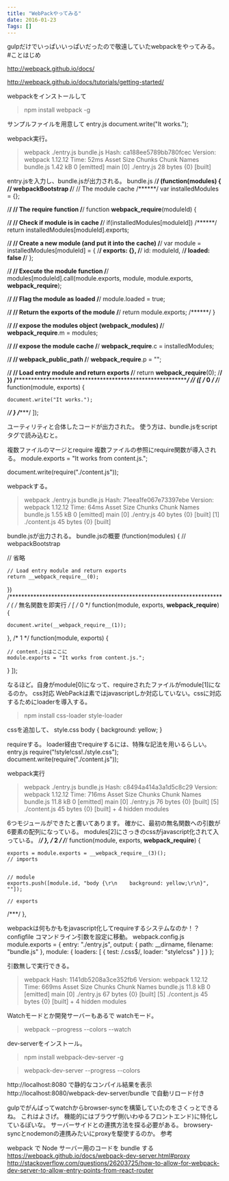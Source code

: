 ```yaml
---
title: "WebPackやってみる"
date: 2016-01-23
Tags: []
---
```


gulpだけでいっぱいいっぱいだったので敬遠していたwebpackをやってみる。
#ことはじめ

http://webpack.github.io/docs/

http://webpack.github.io/docs/tutorials/getting-started/


webpackをインストールして
> npm install webpack -g

サンプルファイルを用意して
entry.js
document.write("It works.");

webpack実行。
> webpack ./entry.js bundle.js
Hash: ca188ee5789bb780fcec
Version: webpack 1.12.12
Time: 52ms
    Asset     Size  Chunks             Chunk Names
bundle.js  1.42 kB       0  [emitted]  main
   [0] ./entry.js 28 bytes {0} [built]

entry.jsを入力し、bundle.jsが出力される。
bundle.js
/******/ (function(modules) { // webpackBootstrap
/******/    // The module cache
/******/    var installedModules = {};

/******/    // The require function
/******/    function __webpack_require__(moduleId) {

/******/        // Check if module is in cache
/******/        if(installedModules[moduleId])
/******/            return installedModules[moduleId].exports;

/******/        // Create a new module (and put it into the cache)
/******/        var module = installedModules[moduleId] = {
/******/            exports: {},
/******/            id: moduleId,
/******/            loaded: false
/******/        };

/******/        // Execute the module function
/******/        modules[moduleId].call(module.exports, module, module.exports, __webpack_require__);

/******/        // Flag the module as loaded
/******/        module.loaded = true;

/******/        // Return the exports of the module
/******/        return module.exports;
/******/    }


/******/    // expose the modules object (__webpack_modules__)
/******/    __webpack_require__.m = modules;

/******/    // expose the module cache
/******/    __webpack_require__.c = installedModules;

/******/    // __webpack_public_path__
/******/    __webpack_require__.p = "";

/******/    // Load entry module and return exports
/******/    return __webpack_require__(0);
/******/ })
/************************************************************************/
/******/ ([
/* 0 */
/***/ function(module, exports) {

    document.write("It works.");

/***/ }
/******/ ]);

ユーティリティと合体したコードが出力された。
使う方は、bundle.jsをscriptタグで読み込むと。
<script type="text/javascript" src="bundle.js" charset="utf-8"></script>

複数ファイルのマージとrequire
複数ファイルの参照にrequire関数が導入される。
module.exports = "It works from content.js.";

document.write(require("./content.js"));

webpackする。
> webpack ./entry.js bundle.js
Hash: 71eea1fe067e73397ebe
Version: webpack 1.12.12
Time: 64ms
    Asset     Size  Chunks             Chunk Names
bundle.js  1.55 kB       0  [emitted]  main
   [0] ./entry.js 40 bytes {0} [built]
   [1] ./content.js 45 bytes {0} [built]

bundle.jsが出力される。
bundle.jsの概要
(function(modules) { // webpackBootstrap

// 省略

    // Load entry module and return exports
    return __webpack_require__(0);
})
/************************************************************************/
( /* 無名関数を即実行 */
[
/* 0 */
function(module, exports, __webpack_require__) {

    document.write(__webpack_require__(1));

},
/* 1 */
function(module, exports) {

    // content.jsはここに
    module.exports = "It works from content.js.";

}
]);

なるほど。自身がmodule[0]になって、requireされたファイルがmodule[1]になるのか。
css対応
WebPackは素ではjavascriptしか対応していない。cssに対応するためにloaderを導入する。
> npm install css-loader style-loader

cssを追加して、
style.css
body {
    background: yellow;
}

requireする。
loader経由でrequireするには、特殊な記法を用いるらしい。
entry.js
require("!style!css!./style.css");
document.write(require("./content.js"));

webpack実行
> webpack ./entry.js bundle.js
Hash: c8494a414a3a1d5c8c29
Version: webpack 1.12.12
Time: 716ms
    Asset     Size  Chunks             Chunk Names
bundle.js  11.8 kB       0  [emitted]  main
   [0] ./entry.js 76 bytes {0} [built]
   [5] ./content.js 45 bytes {0} [built]
    + 4 hidden modules

6つモジュールができたと書いてあります。
確かに、最初の無名関数への引数が6要素の配列になっている。
modules[2]にさっきのcssがjavascript化されて入っている。
/***/ },
/* 2 */
/***/ function(module, exports, __webpack_require__) {

    exports = module.exports = __webpack_require__(3)();
    // imports


    // module
    exports.push([module.id, "body {\r\n    background: yellow;\r\n}", ""]);

    // exports


/***/ },

webpackは何もかもをjavascript化してrequireするシステムなのか！？
configfile
コマンドライン引数を設定に移動。
webpack.config.js
module.exports = {
    entry: "./entry.js",
    output: {
        path: __dirname,
        filename: "bundle.js"
    },
    module: {
        loaders: [
            { test: /\.css$/, loader: "style!css" }
        ]
    }
};

引数無しで実行できる。
> webpack
Hash: 1141db5208a3ce352fb6
Version: webpack 1.12.12
Time: 669ms
    Asset     Size  Chunks             Chunk Names
bundle.js  11.8 kB       0  [emitted]  main
   [0] ./entry.js 67 bytes {0} [built]
   [5] ./content.js 45 bytes {0} [built]
    + 4 hidden modules

Watchモードとか開発サーバーもあるで
watchモード。
> webpack --progress --colors --watch

dev-serverをインストール。
> npm install webpack-dev-server -g

> webpack-dev-server --progress --colors


http://localhost:8080 で静的なコンパイル結果を表示
http://localhost:8080/webpack-dev-server/bundle で自動リロード付き

gulpでがんばってwatchからbrowser-syncを構築していたのをさくっとできるね。
これはよさげ。
機能的にはブラウザ側(いわゆるフロントエンド)に特化しているぽいな。
サーバーサイドとの連携方法を探る必要がある。
browsery-syncとnodemonの連携みたいにproxyを駆使するのか。
参考

webpack で Node サーバー用のコードを bundle する
https://webpack.github.io/docs/webpack-dev-server.html#proxy
http://stackoverflow.com/questions/26203725/how-to-allow-for-webpack-dev-server-to-allow-entry-points-from-react-router

